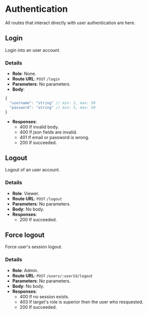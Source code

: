 # Authentication

All routes that interact directly with user authentication are here.

## Login

Login into an user account.

### Details

- **Role**: None.
- **Route URL**: `POST` `/login`
- **Parameters**: No parameters.
- **Body**:

```js
{
  "username": "string" // min: 2, max: 50
  "password": "string" // min: 5, max: 50
}
```

- **Responses**:
  - 400 If invalid body.
  - 400 If json fields are invalid.
  - 401 If email or password is wrong.
  - 200 If succeeded.

## Logout

Logout of an user account.

### Details

- **Role**: Viewer.
- **Route URL**: `POST` `/logout`
- **Parameters**: No parameters.
- **Body**: No body.
- **Responses**:
  - 200 If succeeded.

## Force logout

Force user's session logout.

### Details

- **Role**: Admin.
- **Route URL**: `POST` `/users/:userId/logout`
- **Parameters**: No parameters.
- **Body**: No body.
- **Responses**:
  - 400 If no session exists.
  - 403 If target's role is superior then the user who resquested.
  - 200 If succeeded.
